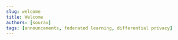 ```yaml
---
slug: welcome
title: Welcome
authors: [sourav]
tags: [announcements, federated learning, differential privacy]
---
```


